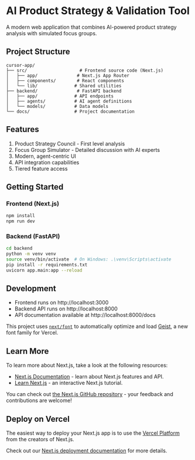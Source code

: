 # AI Product Strategy & Validation Tool

A modern web application that combines AI-powered product strategy analysis with simulated focus groups.

## Project Structure

```
cursor-app/
├── src/                    # Frontend source code (Next.js)
│   ├── app/               # Next.js App Router
│   ├── components/        # React components
│   └── lib/              # Shared utilities
├── backend/               # FastAPI backend
│   ├── app/              # API endpoints
│   ├── agents/           # AI agent definitions
│   └── models/           # Data models
└── docs/                 # Project documentation
```

## Features

1. Product Strategy Council - First level analysis
2. Focus Group Simulator - Detailed discussion with AI experts
3. Modern, agent-centric UI
4. API integration capabilities
5. Tiered feature access

## Getting Started

### Frontend (Next.js)
```bash
npm install
npm run dev
```

### Backend (FastAPI)
```bash
cd backend
python -m venv venv
source venv/bin/activate  # On Windows: .\venv\Scripts\activate
pip install -r requirements.txt
uvicorn app.main:app --reload
```

## Development

- Frontend runs on http://localhost:3000
- Backend API runs on http://localhost:8000
- API documentation available at http://localhost:8000/docs

This project uses [`next/font`](https://nextjs.org/docs/app/building-your-application/optimizing/fonts) to automatically optimize and load [Geist](https://vercel.com/font), a new font family for Vercel.

## Learn More

To learn more about Next.js, take a look at the following resources:

- [Next.js Documentation](https://nextjs.org/docs) - learn about Next.js features and API.
- [Learn Next.js](https://nextjs.org/learn) - an interactive Next.js tutorial.

You can check out [the Next.js GitHub repository](https://github.com/vercel/next.js) - your feedback and contributions are welcome!

## Deploy on Vercel

The easiest way to deploy your Next.js app is to use the [Vercel Platform](https://vercel.com/new?utm_medium=default-template&filter=next.js&utm_source=create-next-app&utm_campaign=create-next-app-readme) from the creators of Next.js.

Check out our [Next.js deployment documentation](https://nextjs.org/docs/app/building-your-application/deploying) for more details.
